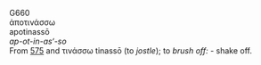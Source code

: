 G660  
ἀποτινάσσω  
apotinassō  
*ap-ot-in-as‘-so*  
From [575](g0575) and τινάσσω tinassō (to *jostle*); to *brush* *off:* -
shake off.  
